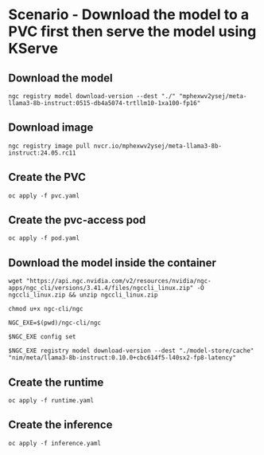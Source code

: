 # Scenario - Download the model to a PVC first then serve the model using KServe
## Download the model
```
ngc registry model download-version --dest "./" "mphexwv2ysej/meta-llama3-8b-instruct:0515-db4a5074-trtllm10-1xa100-fp16"
```
## Download image
```
ngc registry image pull nvcr.io/mphexwv2ysej/meta-llama3-8b-instruct:24.05.rc11
```

## Create the PVC
```
oc apply -f pvc.yaml
```

## Create the pvc-access pod
```
oc apply -f pod.yaml
```
## Download the model inside the container
```
wget "https://api.ngc.nvidia.com/v2/resources/nvidia/ngc-apps/ngc_cli/versions/3.41.4/files/ngccli_linux.zip" -O ngccli_linux.zip && unzip ngccli_linux.zip
```
```
chmod u+x ngc-cli/ngc
```
```
NGC_EXE=$(pwd)/ngc-cli/ngc
```
```
$NGC_EXE config set
```
```
$NGC_EXE registry model download-version --dest "./model-store/cache" "nim/meta/llama3-8b-instruct:0.10.0+cbc614f5-l40sx2-fp8-latency"
```

## Create the runtime
```
oc apply -f runtime.yaml
```

## Create the inference
```
oc apply -f inference.yaml
```